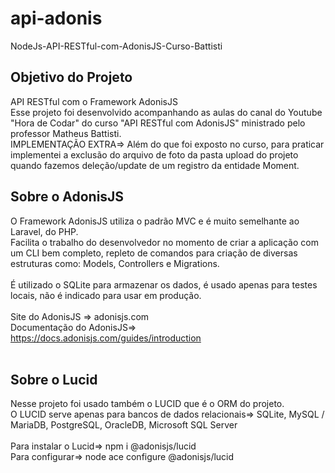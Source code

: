 # api-adonis
NodeJs-API-RESTful-com-AdonisJS-Curso-Battisti
<br>
## Objetivo do Projeto
API RESTful com o Framework AdonisJS<br>
Esse projeto foi desenvolvido acompanhando as aulas do canal do Youtube "Hora de Codar" do curso "API RESTful com AdonisJS" ministrado pelo professor Matheus Battisti.
<br>
IMPLEMENTAÇÃO EXTRA=> Além do que foi exposto no curso, para praticar implementei a exclusão do arquivo de foto da pasta upload do projeto quando fazemos deleção/update de um registro da entidade Moment.
<Br>
## Sobre o AdonisJS
O Framework AdonisJS utiliza o padrão MVC e é muito semelhante ao Laravel, do PHP.<br>
Facilita o trabalho do desenvolvedor no momento de criar a aplicação com um CLI bem completo, repleto de comandos para criação de diversas estruturas como: Models, Controllers e Migrations.
<br><Br>
É utilizado o SQLite para armazenar os dados, é usado apenas para testes locais, não é indicado para usar em produção.<br>
<br>
Site do AdonisJS => adonisjs.com<br>
Documentação do AdonisJS=> https://docs.adonisjs.com/guides/introduction<Br>
<br>
## Sobre o Lucid
Nesse projeto foi usado também o LUCID que é o ORM do projeto.<br>
O LUCID serve apenas para bancos de dados relacionais=> SQLite, MySQL / MariaDB, PostgreSQL, OracleDB, Microsoft SQL Server<br>
<br>
Para instalar o Lucid=> npm i @adonisjs/lucid<br>
Para configurar=> node ace configure @adonisjs/lucid
